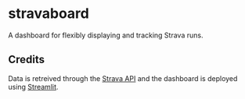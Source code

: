 # stravaboard

A dashboard for flexibly displaying and tracking Strava runs.

## Credits

Data is retreived through the [Strava API](https://developers.strava.com) and the dashboard is deployed using [Streamlit](https://streamlit.io).
